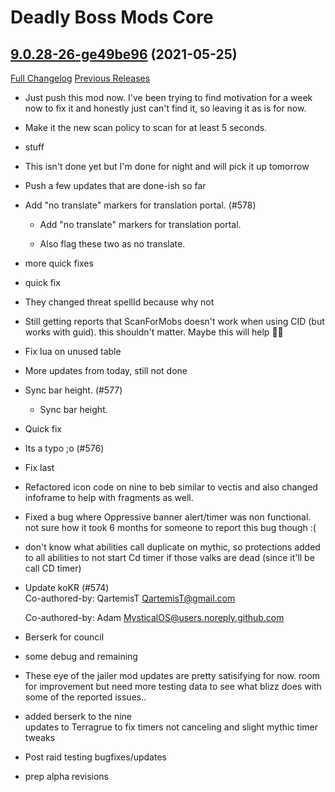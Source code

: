 # Deadly Boss Mods Core

## [9.0.28-26-ge49be96](https://github.com/DeadlyBossMods/DeadlyBossMods/tree/e49be96149e703a24842c8617becf3ebe6d22070) (2021-05-25)
[Full Changelog](https://github.com/DeadlyBossMods/DeadlyBossMods/compare/9.0.28...e49be96149e703a24842c8617becf3ebe6d22070) [Previous Releases](https://github.com/DeadlyBossMods/DeadlyBossMods/releases)

- Just push this mod now. I've been trying to find motivation for a week now to fix it and honestly just can't find it, so leaving it as is for now.  
- Make it the new scan policy to scan for at least 5 seconds.  
- stuff  
- This isn't done yet but I'm done for night and will pick it up tomorrow  
- Push a few updates that are done-ish so far  
- Add "no translate" markers for translation portal. (#578)  
    * Add "no translate" markers for translation portal.  
    * Also flag these two as no translate.  
- more quick fixes  
- quick fix  
- They changed threat spellId because why not  
- Still getting reports that ScanForMobs doesn't work when using CID (but works with guid). this shouldn't matter. Maybe this will help 🤷‍♂️  
- Fix lua on unused table  
- More updates from today, still not done  
- Sync bar height. (#577)  
    * Sync bar height.  
- Quick fix  
- Its a typo ;o (#576)  
- Fix last  
- Refactored icon code on nine to beb similar to vectis and also changed infoframe to help with fragments as well.  
- Fixed a bug where Oppressive banner alert/timer was non functional. not sure how it took 6 months for someone to report this bug though :(  
- don't know what abilities call duplicate on mythic, so protections added to all abilities to not start Cd timer if those valks are dead (since it'll be call CD timer)  
- Update koKR (#574)  
    Co-authored-by: QartemisT <QartemisT@gmail.com>  
    Co-authored-by: Adam <MysticalOS@users.noreply.github.com>  
- Berserk for council  
- some debug and remaining  
- These eye of the jailer mod updates are pretty satisifying for now. room for improvement but need more testing data to see what blizz does with some of the reported issues..  
- added berserk to the nine  
    updates to Terragrue to fix timers not canceling and slight mythic timer tweaks  
- Post raid testing bugfixes/updates  
- prep alpha revisions  

